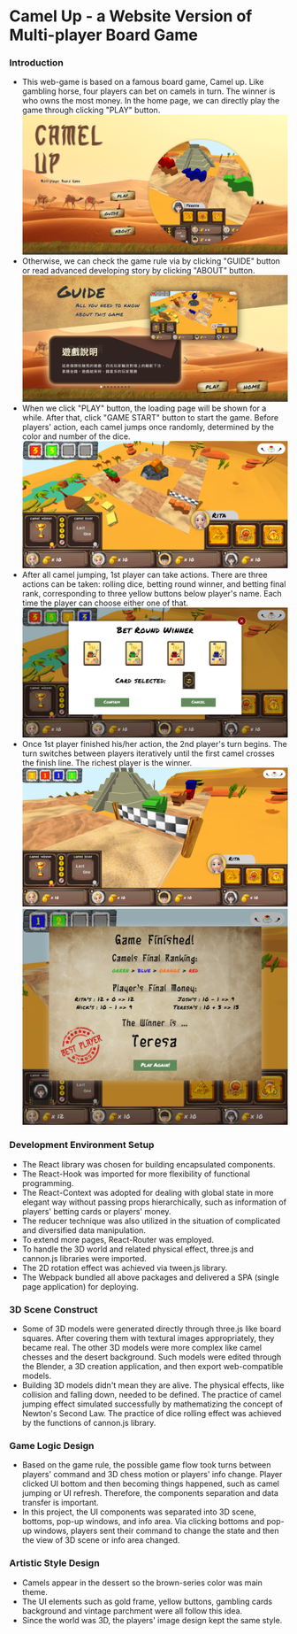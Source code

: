 # Camel Up - a Website Version of Multi-player Board Game


### Introduction
- This web-game is based on a famous board game, Camel up. Like gambling horse, four players can bet on camels in turn. The winner is who owns the most money. In the home page, we can directly play the game through clicking "PLAY" button.
![image](https://github.com/andy770921/React_Camel_Up/blob/master/readme_imgs/camelup_img.PNG)
- Otherwise, we can check the game rule via by clicking "GUIDE" button or read advanced developing story by clicking "ABOUT" button.
![image](https://github.com/andy770921/React_Camel_Up/blob/master/readme_imgs/camelup_img2.PNG)
- When we click "PLAY" button, the loading page will be shown for a while. After that, click "GAME START" button to start the game. Before players' action, each camel jumps once randomly, determined by the color and number of the dice.
![image](https://github.com/andy770921/React_Camel_Up/blob/master/readme_imgs/camelup_img3.PNG)
- After all camel jumping, 1st player can take actions. There are three actions can be taken: rolling dice, betting round winner, and betting final rank, corresponding to three yellow buttons below player's name. Each time the player can choose either one of that.
![image](https://github.com/andy770921/React_Camel_Up/blob/master/readme_imgs/camelup_img4.PNG)
- Once 1st player finished his/her action, the 2nd player's turn begins. The turn switches between players iteratively until the first camel crosses the finish line. The richest player is the winner.
![image](https://github.com/andy770921/React_Camel_Up/blob/master/readme_imgs/camelup_img5.PNG)
![image](https://github.com/andy770921/React_Camel_Up/blob/master/readme_imgs/camelup_img6.PNG)

### Development Environment Setup
- The React library was chosen for building encapsulated components.
- The React-Hook was imported for more flexibility of functional programming.
- The React-Context was adopted for dealing with global state in more elegant way without passing props hierarchically, such as information of players' betting cards or players' money.
- The reducer technique was also utilized in the situation of complicated and diversified data manipulation.
- To extend more pages, React-Router was employed.
- To handle the 3D world and related physical effect, three.js and cannon.js libraries were imported.
- The 2D rotation effect was achieved via tween.js library.
- The Webpack bundled all above packages and delivered a SPA (single page application) for deploying.

### 3D Scene Construct
- Some of 3D models were generated directly through three.js like board squares. After covering them with textural images appropriately, they became real. The other 3D models were more complex like camel chesses and the desert background. Such models were edited through the Blender, a 3D creation application, and then export web-compatible models. 
- Building 3D models didn't mean they are alive. The physical effects, like collision and falling down, needed to be defined. The practice of camel jumping effect simulated successfully by mathematizing the concept of Newton's Second Law. The practice of dice rolling effect was achieved by the functions of cannon.js library.

### Game Logic Design
- Based on the game rule, the possible game flow took turns between players' command and 3D chess motion or players' info change. Player clicked UI bottom and then becoming things happened, such as camel jumping or UI refresh. Therefore, the components separation and data transfer is important.
- In this project, the UI components was separated into 3D scene, bottoms, pop-up windows, and info area. Via clicking bottoms and pop-up windows, players sent their command to change the state and then the view of 3D scene or info area changed.

### Artistic Style Design
- Camels appear in the dessert so the brown-series color was main theme. 
- The UI elements such as gold frame, yellow buttons, gambling cards background and vintage parchment were all follow this idea.
- Since the world was 3D, the players' image design kept the same style.

